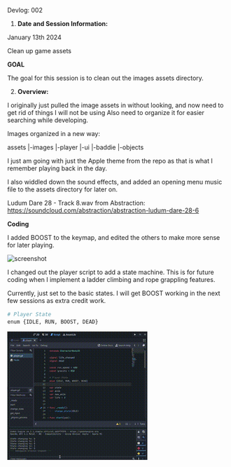 Devlog: 002

1. **Date and Session Information:**

January 13th 2024

Clean up game assets

**GOAL**

The goal for this session  is to clean out the images assets directory.


2. **Overview:**

I originally just pulled the image assets in without looking, and now need to get rid of things I will not be using
Also need to organize it for easier searching while developing.

Images organized in a new way:

assets
  |-images
    |-player
    |-ui
    |-baddie
    |-objects

I just am going with just the Apple theme from the repo as that is what I remember playing back in the day.

I also widdled down the sound effects, and added an opening menu music file to the assets directory for later on.

Ludum Dare 28 - Track 8.wav from Abstraction:
https://soundcloud.com/abstraction/abstraction-ludum-dare-28-6

**Coding**

I added BOOST to the keymap, and edited the others to make more sense for later playing.

![screenshot](./media/002_keymap_update.jpg)

I changed out the player script to add a state machine.
This is for future coding when I implement a ladder climbing and rope grappling features.

Currently, just set to the basic states.
I will get BOOST working in the next few sessions as extra credit work.

```python
# Player State
enum {IDLE, RUN, BOOST, DEAD}
```

![002_player_state_machine_working.gif](./media/002_player_state_machine_working.gif)


